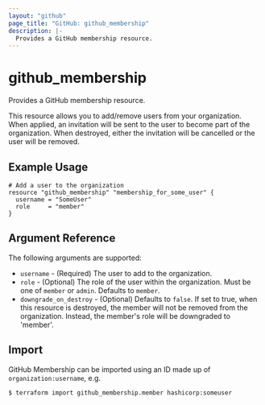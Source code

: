 ```yaml
---
layout: "github"
page_title: "GitHub: github_membership"
description: |-
  Provides a GitHub membership resource.
---
```


# github_membership

Provides a GitHub membership resource.

This resource allows you to add/remove users from your organization. When applied,
an invitation will be sent to the user to become part of the organization. When
destroyed, either the invitation will be cancelled or the user will be removed.

## Example Usage

```hcl
# Add a user to the organization
resource "github_membership" "membership_for_some_user" {
  username = "SomeUser"
  role     = "member"
}
```

## Argument Reference

The following arguments are supported:

* `username` - (Required) The user to add to the organization.
* `role` - (Optional) The role of the user within the organization.
            Must be one of `member` or `admin`. Defaults to `member`.
* `downgrade_on_destroy` - (Optional) Defaults to `false`. If set to true,
            when this resource is destroyed, the member will not be removed
            from the organization. Instead, the member's role will be
            downgraded to 'member'.


## Import

GitHub Membership can be imported using an ID made up of `organization:username`, e.g.

```
$ terraform import github_membership.member hashicorp:someuser
```
